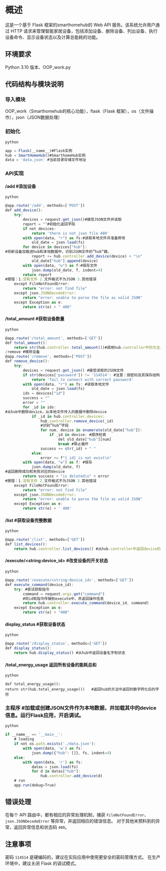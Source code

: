 # 概述
这是一个基于 Flask 框架的smarthomehub的 Web API 服务。该系统允许用户通过 HTTP 请求来管理智能家居设备，包括添加设备、删除设备、列出设备、执行设备命令、显示设备状态以及计算总能耗的功能。
## 环境要求
Python 3.10 版本、OOP_work.py 
## 代码结构与模块说明
### 导入模块 	
OOP_work（Smarthomehub的核心功能），flask（Flask 框架），os（文件操作），json（JSON数据处理）
### 初始化
`python`

```js
app = Flask(__name__)#Flask实例
hub = SmartHomeHub()#SmarthomeHub实例
data = 'data.json' #当前目录存储文件地址
```

### API实现
#### /add #添加设备
`python`

```js
@app.route('/add', methods=['POST'])
def add_device():
    try:
        devices = request.get_json()#接受JSON文件并读取
        report = ""#初始化返回字段
        if not devices:
            return 'there is not json file 400'
        with open(data, "r") as fs:#读取本地文件并准备修改
            old_date = json.load(fs)
        for device in devices["hub"]:
#将新设备加载进hub和本地数据中，识别JSON文件的”hub”键。
            report += hub.controller.add_device(device) + "\n"
            old_date["hub"].append(device)
        with open(data, "w") as f:#保存文件
            json.dump(old_date, f, indent=4)
        return report
#报错：1.没有文件 2.文件格式不为JSON 3.其他错误
    except FileNotFoundError:
        return "error: not find file"
    except json.JSONDecodeError:
        return "error: unable to parse the file as valid JSON"
    except Exception as e:
        return str(e) + " 400"
```

#### /total_amount #获取设备数量
`python`

```js
@app.route('/total_amount', methods=['GET'])
def total_amount():
    return str(hub.controller.total_amount())#调用hub.controller中的方法，返回device的数量
/remove #移除设备
@app.route('/remove', methods=['POST'])
def remove_device():
    try:
        devices = request.get_json() #接受读取的JSON文件
        if str(devices['password']) != '114514': #注意：弱密码及其保存结构
            return 'fail to connect with correct password'
        with open(data, "r") as fs: #读取本地文件
            old_date = json.load(fs)
        ids = devices["id"]
        success = ""
        error = ""
        for _id in ids: 
#从hub中删除device，从本地文件传入的数据中删除device
            if _id in hub.controller.devices:
                hub.controller.remove_device(_id)
                #识别”hub”字段
                for num, device in enumerate(old_date["hub"]): 
                    if _id in device: #顺序检索
                        del old_date["hub"][num]
                        break #停止循环
                success += str(_id) + " "
            else:
                error += f"{_id} is not exist\n"
        with open(data, "w") as f: #保存
            json.dump(old_date, f)
#返回删除成功和失败对应的device
        return success + "is deleted\n" + error 
#报错：1.没有文件 2.文件格式不为JSON 3.其他错误
    except FileNotFoundError:
        return "error: not find file"
    except json.JSONDecodeError:
        return "error: unable to parse the file as valid JSON"
    except Exception as e:
        return str(e) + ' 400'
```

#### /list #获取设备完整数据
`python`
```js
@app.route('/list', methods=['GET'])
def list_devices():
    return hub.controller.list_devices() #从hub.controller中返回device的字符串
```

#### /execute/\<string:device_id> #改变设备的开关状态
`python`
```js
@app.route('/execute/<string:device_id>', methods=['GET'])
def execute_command(device_id):
    try: #尝试获取指令
        command = request.args.get("command")
        #将id和指令传输到execute中，并返回操作信息
        return hub.controller.execute_command(device_id, command)
    except Exception as e:
        return str(e) + "400"
```
#### display_status #获取设备状态
`python`
```js
@app.route('/display_status', methods=['GET'])
def display_status():
    return hub.display_status() #从hub中返回设备名字和状态
```
#### /total_energy_usage 返回所有设备的能耗总和
`python`
```js@app.route('/total_energy_usage', methods=['GET'])
def total_energy_usage():
return str(hub.total_energy_usage())   #返回hub的方法中返回的数字转化后的字符
```
### 主程序 #加载或创建JSON文件作为本地数据，并加载其中的device信息。运行Flask应用，开启调试。
`python`
```js
if __name__ == '__main__':
    # loading
    if not os.path.exists('./data.json'):
        with open(data, 'w') as fs:
            json.dump({"hub": []}, fs, indent=4)
    else:
        with open(data, 'r') as fs:
            datas = json.load(fs)
            for d in datas["hub"]:
                hub.controller.add_device(d)
    # run
    app.run(debug=True)
```
## 错误处理
在每个 API 路由中，都有相应的异常处理机制，捕获 `FileNotFoundError`、`json.JSONDecodeError` 等异常，并返回相应的错误信息。
对于其他未预料到的异常，返回异常信息和状态码 `400`。
## 注意事项
密码 `114514` 是硬编码的，建议在实际应用中使用更安全的密码管理方式。
在生产环境中，建议关闭 Flask 的调试模式。
